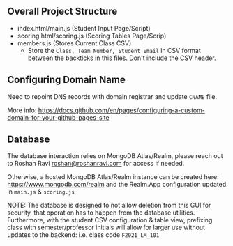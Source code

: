 ## Overall Project Structure
- index.html/main.js (Student Input Page/Script)
- scoring.html/scoring.js (Scoring Tables Page/Scrip)
- members.js (Stores Current Class CSV)
    - Store the `Class, Team Number, Student Email` in CSV format between the backticks in this files. Don't include the CSV header.

## Configuring Domain Name
Need to repoint DNS records with domain registrar and update `CNAME` file.

More info: https://docs.github.com/en/pages/configuring-a-custom-domain-for-your-github-pages-site

## Database
The database interaction relies on MongoDB Atlas/Realm, please reach out to Roshan Ravi <roshan@roshanravi.com> for access if needed.

Otherwise, a hosted MongoDB Atlas/Realm instance can be created here: https://www.mongodb.com/realm and the Realm.App configuration updated in `main.js` & `scoring.js`

NOTE: The database is designed to not allow deletion from this GUI for security, that operation has to happen from the database utilities. Furthermore, with the student CSV configuration & table view, prefixing class with semester/professor initials will allow for larger use without updates to the backend: i.e. class code `F2021_LM_101`